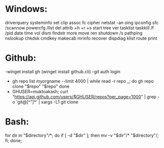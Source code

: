 # Windows:
driverquery
systeminfo
set
clip
assoc
fc
cipher
netstat -an
oing
ipconfig
sfc /scannow
powercfg /list
del
attrib +h +r +s 
start
tree
ver
tasklist
taskkill /f /pid
date
time
vol
dism
findstr
more
move
ren
shutdown /s
pathping
nslookup
chkdsk
cmdkey
makecab
mrinfo
recover
dispdiag
klist
route print

# Github:
-winget install gh (winget install github.cli)
-git auth login
- gh repo list myorgname --limit 4000 | while read -r repo _; do
  gh repo clone "$repo" "$repo"
done
- GHUSER=muktoakash; curl "https://api.github.com/users/$GHUSER/repos?per_page=1000" | grep -o 'git@[^"]*' | xargs -L1 git clone

# Bash:
for dir in "$directory"/*; do if [ -d "$dir" ]; then mv -v "$dir"/* "$directory"/; fi; done;

